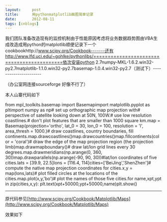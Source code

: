 ```yaml
---
layout:     post
title:      用pythonmatplotlib画图简单记录
date:       2012-08-11
tags: [cnblogs]
---
```

我们团队准备改造现有的监控机制由于性能原因考虑将业务数据趋势图由VBA生成改造成用python的matplotlib顺便记录下一个cookbookhttp://www.scipy.org/Cookbook-------还有http://www.lfd.uci.edu/~gohlke/pythonlibs/===========================================依次安装python 2.7numpy-MKL-1.6.2.win32-py2.7matplotlib-1.1.0.win32-py2.7basemap-1.0.4.win32-py2.7（测试下）----------------------

（办公室网连接sourceforge 好像不行了）

本人山寨代码如下

from mpl_toolkits.basemap import Basemapimport matplotlib.pyplot as pltimport numpy as np# set up orthographic map projection with# perspective of satellite looking down at 50N, 100W.# use low resolution coastlines.# don't plot features that are smaller than 1000 square km.map = Basemap(projection='ortho', lat_0 = 30, lon_0 = 100,              resolution = 'l', area_thresh = 1000.)# draw coastlines, country boundaries, fill continents.map.drawcoastlines()map.drawcountries()map.fillcontinents(color = 'coral')# draw the edge of the map projection region (the projection limb)map.drawmapboundary()# draw lat/lon grid lines every 30 degrees.map.drawmeridians(np.arange(0, 360, 30))map.drawparallels(np.arange(-90, 90, 30))#lat/lon coordinates of five cities.lats = [39.9, 22.5]lons = [116.4, 114]cities=['BeiJing','ShenZhen']# compute the native map projection coordinates for cities.x,y = map(lons,lats)# plot filled circles at the locations of the cities.map.plot(x,y,'bo')# plot the names of those five cities.for name,xpt,ypt in zip(cities,x,y):    plt.text(xpt+50000,ypt+50000,name)plt.show()

-------------

原代码参见[http://www.scipy.org/Cookbook/Matplotlib/Maps](http://www.scipy.org/Cookbook/Matplotlib/Maps)

效果如下

<img src="http://my.csdn.net/uploads/201208/03/1343975123_1938.png" alt="" />
